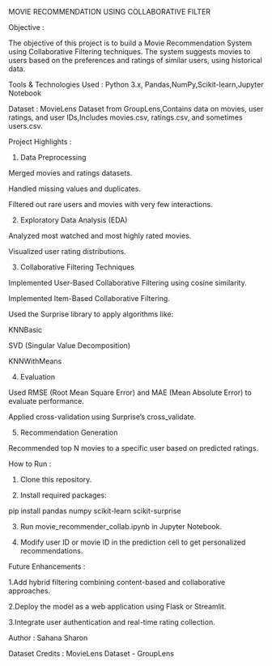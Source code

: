 MOVIE RECOMMENDATION USING COLLABORATIVE FILTER 

Objective :

The objective of this project is to build a Movie Recommendation System using Collaborative Filtering techniques. The system suggests movies to users based on the preferences and ratings of similar users, using historical data.


Tools & Technologies Used : Python 3.x, Pandas,NumPy,Scikit-learn,Jupyter Notebook

Dataset : MovieLens Dataset from GroupLens,Contains data on movies, user ratings, and user IDs,Includes movies.csv, ratings.csv, and sometimes users.csv.

Project Highlights :

1. Data Preprocessing

Merged movies and ratings datasets.

Handled missing values and duplicates.

Filtered out rare users and movies with very few interactions.



2. Exploratory Data Analysis (EDA)

Analyzed most watched and most highly rated movies.

Visualized user rating distributions.



3. Collaborative Filtering Techniques

Implemented User-Based Collaborative Filtering using cosine similarity.

Implemented Item-Based Collaborative Filtering.

Used the Surprise library to apply algorithms like:

KNNBasic

SVD (Singular Value Decomposition)

KNNWithMeans




4. Evaluation

Used RMSE (Root Mean Square Error) and MAE (Mean Absolute Error) to evaluate performance.

Applied cross-validation using Surprise’s cross_validate.



5. Recommendation Generation

Recommended top N movies to a specific user based on predicted ratings.


How to Run :

1. Clone this repository.


2. Install required packages:

pip install pandas numpy scikit-learn scikit-surprise


3. Run movie_recommender_collab.ipynb in Jupyter Notebook.


4. Modify user ID or movie ID in the prediction cell to get personalized recommendations.


Future Enhancements :

1.Add hybrid filtering combining content-based and collaborative approaches.

2.Deploy the model as a web application using Flask or Streamlit.

3.Integrate user authentication and real-time rating collection.


Author : Sahana Sharon


Dataset Credits : MovieLens Dataset - GroupLens

